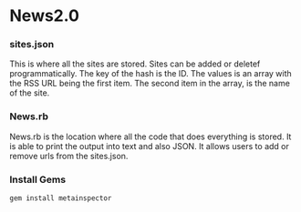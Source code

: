 # News2.0



### sites.json
This is where all the sites are stored. Sites can be added or deletef programmatically. 
The key of the hash is the ID. The values is an array with the RSS URL being the first item.  The second item in the array, is the name of the site.

### News.rb
News.rb is the location where all the code that does everything is stored. It is able to print the output into text and also JSON. 
It allows users to add or remove urls from the sites.json. 


### Install Gems

`gem install metainspector`
